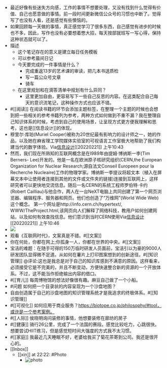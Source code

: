 - 最近好像有些迷失方向感，工作的事情不想要处理，又没有找到什么觉得有价值、自己也愿意做的事情。前一段时间更新微信公众号的习惯也中断了。觉得写了也没有人看，还是感觉有些懊恼的。
- 如果回顾每一天做的事情，真正感觉学习了很多东西，自己感觉有进步的时候也不多，因此，写作也没有必要想着憋大招，每天按部就班写一写心得，保持这种状态就可以了。
- 描述
    - 这个笔记存在的意义是建立每日任务模板
    - 可以参考晨间日记
    - 今天要完成的一件事情是什么？
        - 完成重返13岁的艺术课的审读，把几本书送质检
        - 写一篇公众号文章
        - 骑车
    - 在这里规划和在滴答清单中规划有什么异同？
        - 这里更加自由，更容易写下一些自己反思的内容。在这类配合自己每天的意识流笔记，这种操作方式也应该不错。
- #[[阅读]] 在阅读书籍的环节会添加主题标签，在整理一个主题的时候也会想到把一些相关的参考书籍列为参考，两种方式如何做到不重不漏？我在整理自己知识体系的时候，考虑到自己的使用场景，让呈现方式更方便我理解和思考，这也是[[信息设计]]的体现。
- 穆里尔·库珀(Muriel Cooper)被称为20世纪最有影响力的设计师之一，她的作品，以及她在麻省理工学院媒体实验室的可视语言工作室极大地帮助了我们构建当代的数字体验。Via[信息设计](marginnote3app://note/37F750A2-414B-4E43-9DFC-23E06B1FD6A2)[[20220221]] 上午10:43
- 然而，我们现在所熟知的互联网概念是在I989年由提姆·博纳斯一李(Tim Berners- Lee)开发的。他是一名在欧洲原子核研究组织(CERN,the European Organization for Nuclear Research;源自法文Conseil Europeen pour la Recherche Nucleaire)工作的物理学家。博纳斯一李提议将超文本（植入在屏幕文本中让使用者连接到其他的文件或文件夹的链接)连接到互联网上，这样研究者可以更快地交流信息。随后一名CERN的系统工程师罗伯特·卡约(Robert Cailliau)与他合作，两人在一台NeXT电脑上共同创建了第一个网页浏览器、编辑程序、服务器和网页。他们也创造了“万维网”(World Wide Web)这个概念。
第一个网址是http://info.cern.ch/hypertext/, WWW/TheProject.html,该网页向人们解释了网络科技，教用户如何创建网站，以及如何有效查找信息。他们意识到当时CERN使用Via[信息设计](marginnote3app://note/3E0A174A-6DB0-48BC-94AC-27A144793102)[[20220221]] 上午10:46
- ![](https://firebasestorage.googleapis.com/v0/b/firescript-577a2.appspot.com/o/imgs%2Fapp%2Fxinyiheng%2FD8F1DIezZB.png?alt=media&token=56c7906c-fba9-4172-8e28-714641061dd1)
- 观看《互联网时代》，文案真是不错。#[[文案]]
- 你在何处，你都在网上;你孤身一人，你都在世界的中央。#[[文案]]
- 宝洁的难题：在随手可得的150万临时研发人员面前，宝洁引以为豪的9000人研发团队显得微不足道。从如何在薯片上打印图案想到的创新途径。#[[知识管理]] @评论:这也是我总是对于自己的知识库感到不满意的原因。这样看来，必须接受它是不完美的，并且不断变动，方便快速整合新的资源的一个开放体系。不过，这不能当作拒绝输出内容的借口。
-   #[[育儿]] 每周博物馆的想法好像很有趣。麻豆自己做了一个小船。
- #问题 如何把一个目录状的内容呈现为一个沙盘地图？
- 自由创造属于自己的沙盘地图的知识管理系统才是我追求的终极体系。#[[知识管理]] 
- #[[可视化]] 如何应用于商业服务？https://biotope.co.jp/philosophy/#tool，或许是一个参考案例。
- #[[人际]] 侯晓明询问装修的事情，他想要装修在廊坊的房子
- #[[健康]] 骑行26公里，完成了一个法国的赛段。感觉比较吃力，心跳很快。想要尝试HIIT练习，但是感觉短时间大强度的方式我不太习惯。
- #[[家庭]] 我最近几天睡眠不好，老婆给我买了菊花茶寄到公司。我还是很开心的。
- [[Inbox]]
    - [[xin]] at 22:22: #Photo
        - ![photo](https://firebasestorage.googleapis.com/v0/b/firescript-577a2.appspot.com/o/imgs%2Fapp%2Fxinyiheng%2F3PS-AAZU6?alt=media&token=a3692cf2-4b45-494c-8b8f-73cc3c74e930)
